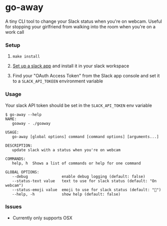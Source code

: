 # go-away

A tiny CLI tool to change your Slack status when you're on webcam. Useful for stopping your girlfriend from walking into the room when you're on a work call

### Setup

1. `make install`

2. [Set up a slack app](https://api.slack.com/authentication/basics) and install it in your slack workspace 

3. Find your "OAuth Access Token" from the Slack app console and set it to a `SLACK_API_TOKEEN` environment variable

### Usage

Your slack API token should be set in the `SLACK_API_TOKEN` env variable

```
$ go-away --help
NAME:
   goaway - ./goaway

USAGE:
   go-away [global options] command [command options] [arguments...]

DESCRIPTION:
   update slack with a status when you're on webcam

COMMANDS:
   help, h  Shows a list of commands or help for one command

GLOBAL OPTIONS:
   --debug               enable debug logging (default: false)
   --status-text value   text to use for slack status (default: "On webcam")
   --status-emoji value  emoji to use for slack status (default: "🎥")
   --help, -h            show help (default: false)
```

### Issues
- Currently only supports OSX
